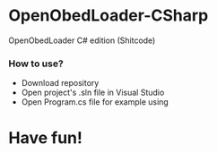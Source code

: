 # OpenObedLoader-CSharp
OpenObedLoader C# edition (Shitcode)

### How to use? 
- Download repository
- Open project's .sln file in Visual Studio
- Open Program.cs file for example using

# Have fun!
